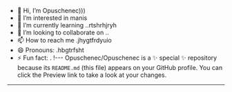 - 👋 Hi, I’m Opuschenec)))
- 👀 I’m interested in manis
- 🌱 I’m currently learning ..rtshrhjryh
- 💞️ I’m looking to collaborate on ..
- 📫 How to reach me .jhygtfrdyuio
- 😄 Pronouns: .hbgtrfsht
- ⚡ Fun fact: .
!---
Opuschenec/Opuschenec is a ✨ special ✨ repository because its `README.md` (this file) appears on your GitHub profile.
You can click the Preview link to take a look at your changes.
---
